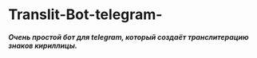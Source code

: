 # Translit-Bot-telegram-
##### Очень простой бот для telegram, который создаёт транслитерацию знаков кириллицы.

